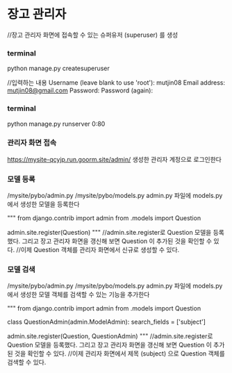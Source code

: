 # 장고 관리자
//장고 관리자 화면에 접속할 수 있는 슈퍼유저 (superuser) 를 생성
### terminal
python manage.py createsuperuser

//입력하는 내용
Username (leave blank to use 'root'): mutjin08
Email address: mutjin08@gmail.com
Password:
Password (again):

### terminal
python manage.py runserver 0:80


### 관리자 화면 접속
https://mysite-qcyjp.run.goorm.site/admin/
생성한 관리자 계정으로 로그인한다

### 모델 등록
/mysite/pybo/admin.py
/mysite/pybo/models.py
admin.py 파일에 models.py 에서 생성한 모델을 등록한다

"""
from django.contrib import admin
from .models import Question

admin.site.register(Question)
"""
//admin.site.register로 Question 모델을 등록했다. 그리고 장고 관리자 화면을 갱신해 보면 Question 이 추가된 것을 확인할 수 있다.
//이제 Question 객체를 관리자 화면에서 신규로 생성할 수 있다.

### 모델 검색
/mysite/pybo/admin.py
/mysite/pybo/models.py
admin.py 파일에 models.py 에서 생성한 모델 객체를 검색할 수 있는 기능을 추가한다

"""
from django.contrib import admin
from .models import Question

class QuestionAdmin(admin.ModelAdmin):
    search_fields = ['subject']

admin.site.register(Question, QuestionAdmin)
"""
//admin.site.register로 Question 모델을 등록했다. 그리고 장고 관리자 화면을 갱신해 보면 Question 이 추가된 것을 확인할 수 있다.
//이제 관리자 화면에서 제목 (subject) 으로 Question 객체를 검색할 수 있다.
